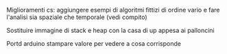 Miglioramenti cs: aggiungere esempi di algoritmi fittizi di ordine vario e fare l'analisi sia spaziale che temporale (vedi compito)

Sostituire immagine di stack e heap con la casa di up appesa ai palloncini

Portd arduino stampare valore per vedere a cosa corrisponde
